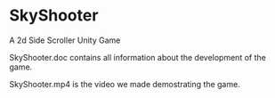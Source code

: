 # SkyShooter
A 2d Side Scroller Unity Game 

SkyShooter.doc contains all information about the development of the game.

SkyShooter.mp4 is the video we made demostrating the game.
